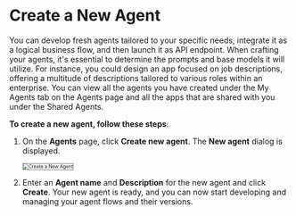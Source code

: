 # Create a New Agent

You can develop fresh agents tailored to your specific needs, integrate it as a logical business flow, and then launch it as API endpoint. When crafting your agents, it's essential to determine the prompts and base models it will utilize. For instance, you could design an app focused on job descriptions, offering a multitude of descriptions tailored to various roles within an enterprise. You can view all the agents you have created under the My Agents tab on the Agents page and all the apps that are shared with you under the Shared Agents.

**To create a new agent, follow these steps**:

1.  On the **Agents** page, click **Create new agent**. The **New agent** dialog is displayed.

    <img src="../images/create-a-new-agent.png" alt="Create a New Agent" title="Create a New Agent" style="border: 1px solid gray; zoom:60%;">

1. Enter an **Agent name** and **Description** for the new agent and click **Create**. Your new agent is ready, and you can now start developing and managing your agent flows and their versions.